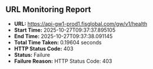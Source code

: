 ## URL Monitoring Report

- **URL:** https://api-gw1-prod1.fisglobal.com/gw/v1/health
- **Start Time:** 2025-10-27T09:37:37.895105
- **End Time:** 2025-10-27T09:37:38.091145
- **Total Time Taken:** 0.19604 seconds
- **HTTP Status Code:** 403
- **Status:** Failure
- **Failure Reason:** HTTP Status Code: 403
